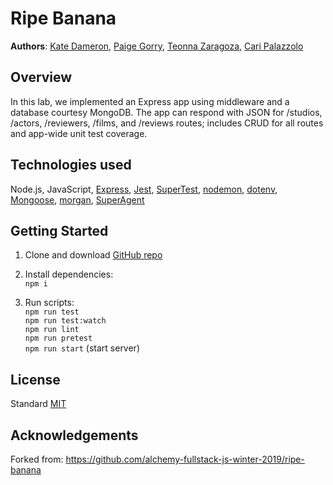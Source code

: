 # Ripe Banana

**Authors**: [Kate Dameron](https://github.com/orgs/the-ripest-banana/people/Katedam), [Paige Gorry](https://github.com/orgs/the-ripest-banana/people/paigeegorry), [Teonna Zaragoza](https://github.com/tmzaragoza), [Cari Palazzolo](https://github.com/caripizza)

## Overview
In this lab, we implemented an Express app using middleware and a database courtesy MongoDB. The app can respond with JSON for /studios, /actors, /reviewers, /films, and /reviews routes; includes CRUD for all routes and app-wide unit test coverage.

## Technologies used
Node.js, JavaScript, [Express](https://www.npmjs.com/package/express), [Jest](https://www.npmjs.com/package/jest), [SuperTest](https://www.npmjs.com/package/supertest), [nodemon](https://www.npmjs.com/package/nodemon), [dotenv](https://www.npmjs.com/package/dotenv), [Mongoose](https://www.npmjs.com/package/mongoose), [morgan](https://www.npmjs.com/package/morgan), [SuperAgent](https://www.npmjs.com/package/superagent)

## Getting Started
1. Clone and download [GitHub repo](https://github.com/caripizza/express-ex)
1. Install dependencies:\
`npm i`

3. Run scripts:\
`npm run test`\
`npm run test:watch`\
`npm run lint`\
`npm run pretest`\
`npm run start` (start server)

## License
Standard [MIT](/LICENSE.md)

## Acknowledgements
Forked from: https://github.com/alchemy-fullstack-js-winter-2019/ripe-banana
